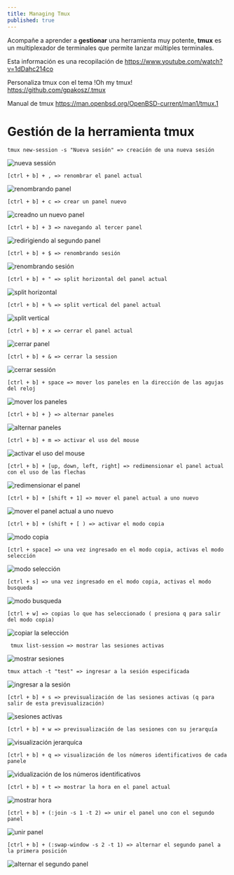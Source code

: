 ```yaml
---
title: Managing Tmux
published: true
---
```


Acompañe a aprender a **gestionar** una herramienta muy potente, **tmux** es un multiplexador de terminales que permite lanzar múltiples terminales.

Esta información es una recopilación de  <https://www.youtube.com/watch?v=1dDahc214co>

Personaliza tmux con el tema !Oh my tmux! <https://github.com/gpakosz/.tmux>

Manual de tmux <https://man.openbsd.org/OpenBSD-current/man1/tmux.1>

# [](#header-1)Gestión de la herramienta tmux

    tmux new-session -s "Nueva sesión" => creación de una nueva sesión

![nueva sessión](./../assets/tmux/sesion-iniciada.PNG)

    [ctrl + b] + , => renombrar el panel actual  

![renombrando panel](./../assets/tmux/renombrando-panel.PNG)

    [ctrl + b] + c => crear un panel nuevo

![creadno un nuevo panel](./../assets/tmux/nuevo-panel.PNG)

    [ctrl + b] + 3 => navegando al tercer panel

![redirigiendo al segundo panel](../assets/tmux/tercer-panel.PNG)

    [ctrl + b] + $ => renombrando sesión

![renombrando sesión](./../assets/tmux/renombrando-sesion.PNG)

    [ctrl + b] + " => split horizontal del panel actual

![split horizontal](./../assets/tmux/split-horizontal.png)

    [ctrl + b] + % => split vertical del panel actual

![split vertical](./../assets/tmux/split-vertical.png)

    [ctrl + b] + x => cerrar el panel actual

![cerrar panel](./../assets/tmux/cerrar-panel-actual.png)

    [ctrl + b] + & => cerrar la session

![cerrar sessión](./../assets/tmux/cerrar-sesion.png)

    [ctrl + b] + space => mover los paneles en la dirección de las agujas del reloj

![mover los paneles](./../assets/tmux/mover-panel-reloj.png)

    [ctrl + b] + } => alternar paneles

![alternar paneles](./../assets/tmux/alternar-panel.png)


    [ctrl + b] + m => activar el uso del mouse

![activar el uso del mouse](./../assets/tmux/modo-mouse.png)

    [ctrl + b] + [up, down, left, right] => redimensionar el panel actual con el uso de las flechas

![redimensionar el panel](./../assets/tmux/resize-panel.png)

    [ctrl + b] + [shift + 1] => mover el panel actual a uno nuevo

![mover el panel actual a uno nuevo](./../assets/tmux/move-current-panel.PNG)

    [ctrl + b] + (shift + [ ) => activar el modo copia

![modo copia](./../assets/tmux/modo-copia.png)

    [ctrl + space] => una vez ingresado en el modo copia, activas el modo selección

![modo selección](./../assets/tmux/modo-seleccion.png)

    [ctrl + s] => una vez ingresado en el modo copia, activas el modo busqueda

![modo busqueda](./../assets/tmux/modo-busqueda.png)

    [ctrl + w] => copias lo que has seleccionado ( presiona q para salir del modo copia)

![copiar la selección](./../assets/tmux/copiar-texto.png)

     tmux list-session => mostrar las sesiones activas

![mostrar sesiones](./../assets/tmux/session-list.png)

    tmux attach -t "test" => ingresar a la sesión especificada

![ingresar a la sesión](./../assets/tmux/ingresar-sesion.png)

    [ctrl + b] + s => previsualización de las sesiones activas (q para salir de esta previsualización)

![sesiones activas](./../assets/tmux/sesiones-activas.png)

    [ctrl + b] + w => previsualización de las sesiones con su jerarquía

![visualización jerarquíca](./assets/tmux/jerarquia-sesiones.png)

    [ctrl + b] + q => visualización de los números identificativos de cada panele

![vidualización de los números identificativos](./assets/tmux/numero-panel.png)

    [ctrl + b] + t => mostrar la hora en el panel actual

![mostrar hora](./../assets/tmux/hora.png)

    [ctrl + b] + (:join -s 1 -t 2) => unir el panel uno con el segundo panel

![unir panel](./../assets/tmux/unir-panel.png)

    [ctrl + b] + (:swap-window -s 2 -t 1) => alternar el segundo panel a la primera posición

![alternar el segundo panel](./../assets/tmux/swap-panel.png)

